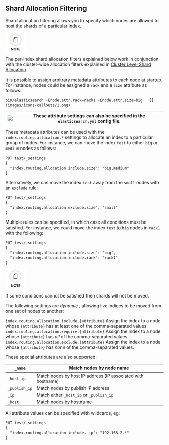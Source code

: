 ## Shard Allocation Filtering

Shard allocation filtering allows you to specify which nodes are allowed to host the shards of a particular index.

![Note](images/icons/note.png)

The per-index shard allocation filters explained below work in conjunction with the cluster-wide allocation filters explained in [Cluster Level Shard Allocation](shards-allocation.html).

It is possible to assign arbitrary metadata attributes to each node at startup. For instance, nodes could be assigned a `rack` and a `size` attribute as follows:
    
    
    bin/elasticsearch -Enode.attr.rack=rack1 -Enode.attr.size=big  ![](images/icons/callouts/1.png)

![](images/icons/callouts/1.png)| These attribute settings can also be specified in the `elasticsearch.yml` config file.     
---|---  
  
These metadata attributes can be used with the `index.routing.allocation.*` settings to allocate an index to a particular group of nodes. For instance, we can move the index `test` to either `big` or `medium` nodes as follows:
    
    
    PUT test/_settings
    {
      "index.routing.allocation.include.size": "big,medium"
    }

Alternatively, we can move the index `test` away from the `small` nodes with an `exclude` rule:
    
    
    PUT test/_settings
    {
      "index.routing.allocation.exclude.size": "small"
    }

Multiple rules can be specified, in which case all conditions must be satisfied. For instance, we could move the index `test` to `big` nodes in `rack1` with the following:
    
    
    PUT test/_settings
    {
      "index.routing.allocation.include.size": "big",
      "index.routing.allocation.include.rack": "rack1"
    }

![Note](images/icons/note.png)

If some conditions cannot be satisfied then shards will not be moved.

The following settings are _dynamic_ , allowing live indices to be moved from one set of nodes to another:

`index.routing.allocation.include.{attribute}`
     Assign the index to a node whose `{attribute}` has at least one of the comma-separated values. 
`index.routing.allocation.require.{attribute}`
     Assign the index to a node whose `{attribute}` has _all_ of the comma-separated values. 
`index.routing.allocation.exclude.{attribute}`
     Assign the index to a node whose `{attribute}` has _none_ of the comma-separated values. 

These special attributes are also supported:

`_name`| Match nodes by node name     
---|---    
`_host_ip`| Match nodes by host IP address (IP associated with hostname)     
`_publish_ip`| Match nodes by publish IP address     
`_ip`| Match either `_host_ip` or `_publish_ip`    
`_host`| Match nodes by hostname   
  
All attribute values can be specified with wildcards, eg:
    
    
    PUT test/_settings
    {
      "index.routing.allocation.include._ip": "192.168.2.*"
    }
